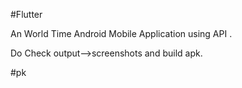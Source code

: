 #Flutter

An World Time Android Mobile Application using API .

Do Check output-->screenshots and build apk. 





#pk